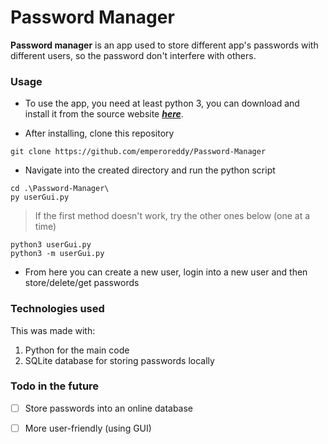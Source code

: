 # Password Manager

**Password manager** is an app used to store different app's passwords with different users, so the password don't interfere with others.

### Usage

* To use the app, you need at least python 3, you can download and install it from the source website [_**here**_](https://www.python.org/downloads/ "*here*").

* After installing, clone this repository
```
git clone https://github.com/emperoreddy/Password-Manager
```
* Navigate into the created directory and run the python script
```
cd .\Password-Manager\
py userGui.py
```
> If the first method doesn't work, try the other ones below (one at a time)
```
python3 userGui.py
python3 -m userGui.py
```

* From here you can create a new user, login into a new user and then store/delete/get passwords

### Technologies used
This was made with:
1. Python for the main code
2. SQLite database for storing passwords locally

### Todo in the future
- [ ] Store passwords into an online database
- [ ] More user-friendly (using GUI)




